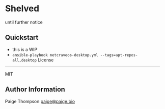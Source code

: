 # Shelved 
until further notice 

Quickstart
------------
-  this is a WIP
- `ansible-playbook netcraveos-desktop.yml --tags=apt-repos-all,desktop`
License
-------

MIT

Author Information
------------------

Paige Thompson <paige@paige.bio>
